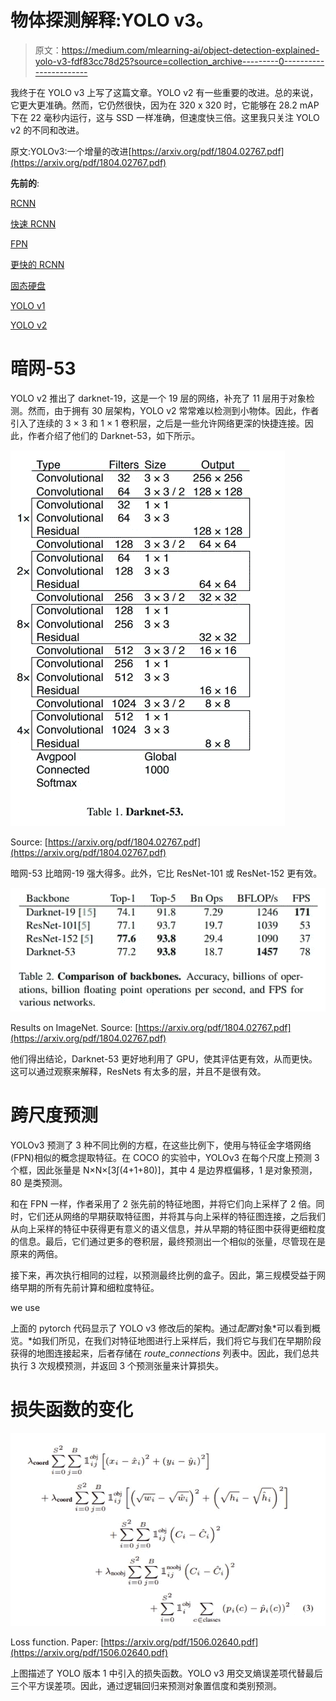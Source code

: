 # 物体探测解释:YOLO v3。

> 原文：<https://medium.com/mlearning-ai/object-detection-explained-yolo-v3-fdf83cc78d25?source=collection_archive---------0----------------------->

我终于在 YOLO v3 上写了这篇文章。YOLO v2 有一些重要的改进。总的来说，它更大更准确。然而，它仍然很快，因为在 320 x 320 时，它能够在 28.2 mAP 下在 22 毫秒内运行，这与 SSD 一样准确，但速度快三倍。这里我只关注 YOLO v2 的不同和改进。

原文:YOLOv3:一个增量的改进[https://arxiv.org/pdf/1804.02767.pdf](https://arxiv.org/pdf/1804.02767.pdf)

**先前的**:

[RCNN](https://towardsdatascience.com/object-detection-explained-r-cnn-a6c813937a76)

[快速 RCNN](/mlearning-ai/object-detection-explained-fast-r-cnn-bc11e607411f)

[FPN](/mlearning-ai/object-detection-explained-feature-pyramid-networks-cf2621c8f7cc)

[更快的 RCNN](/mlearning-ai/object-detection-explained-faster-r-cnn-23e7ab57991d)

[固态硬盘](/mlearning-ai/object-detection-explained-single-shot-multibox-detector-c45e6a7af40)

[YOLO v1](/mlearning-ai/object-detection-explained-yolo-v1-fb4bcd3d87a1)

[YOLO v2](/mlearning-ai/object-detection-explained-yolo-v2-3e3086789ffb)

# 暗网-53

YOLO v2 推出了 darknet-19，这是一个 19 层的网络，补充了 11 层用于对象检测。然而，由于拥有 30 层架构，YOLO v2 常常难以检测到小物体。因此，作者引入了连续的 3 × 3 和 1 × 1 卷积层，之后是一些允许网络更深的快捷连接。因此，作者介绍了他们的 Darknet-53，如下所示。

![](img/1432cafed37b401877e617851a587db5.png)

Source: [https://arxiv.org/pdf/1804.02767.pdf](https://arxiv.org/pdf/1804.02767.pdf)

暗网-53 比暗网-19 强大得多。此外，它比 ResNet-101 或 ResNet-152 更有效。

![](img/ae8ce06dddc2c391e9c4f1bc476aa228.png)

Results on ImageNet. Source: [https://arxiv.org/pdf/1804.02767.pdf](https://arxiv.org/pdf/1804.02767.pdf)

他们得出结论，Darknet-53 更好地利用了 GPU，使其评估更有效，从而更快。这可以通过观察来解释，ResNets 有太多的层，并且不是很有效。

# 跨尺度预测

YOLOv3 预测了 3 种不同比例的方框，在这些比例下，使用与特征金字塔网络(FPN)相似的概念提取特征。在 COCO 的实验中，YOLOv3 在每个尺度上预测 3 个框，因此张量是 N×N×[3∫(4+1+80)]，其中 4 是边界框偏移，1 是对象预测，80 是类预测。

和在 FPN 一样，作者采用了 2 张先前的特征地图，并将它们向上采样了 2 倍。同时，它们还从网络的早期获取特征图，并将其与向上采样的特征图连接，之后我们从向上采样的特征中获得更有意义的语义信息，并从早期的特征图中获得更细粒度的信息。最后，它们通过更多的卷积层，最终预测出一个相似的张量，尽管现在是原来的两倍。

接下来，再次执行相同的过程，以预测最终比例的盒子。因此，第三规模受益于网络早期的所有先前计算和细粒度特征。

we use

上面的 pytorch 代码显示了 YOLO v3 修改后的架构。通过*配置*对象*可以看到概览。*如我们所见，在我们对特征地图进行上采样后，我们将它与我们在早期阶段获得的地图连接起来，后者存储在 *route_connections* 列表中。因此，我们总共执行 3 次规模预测，并返回 3 个预测张量来计算损失。

# 损失函数的变化

![](img/5173d2777787d0877dc44926eab81681.png)

Loss function. Paper: [https://arxiv.org/pdf/1506.02640.pdf](https://arxiv.org/pdf/1506.02640.pdf)

上图描述了 YOLO 版本 1 中引入的损失函数。YOLO v3 用交叉熵误差项代替最后三个平方误差项。因此，通过逻辑回归来预测对象置信度和类别预测。

<script src=”

以上要点显示了 Pytorch 对 YOLO v3 使用的 loss 的实现。注意，我假设你已经知道 YOLO v1 和 YOLO v2 的细节。

# 类别预测

作者通过移除 softmax 来允许多类分类，因为它对于良好的性能是不必要的。所以他们简单地使用独立的逻辑分类器。在训练期间，作者利用众所周知的二元交叉熵损失进行分类预测。

该公式在更复杂的领域中是有效的，如开放图像数据集，其具有许多重叠的标签(即，女人和人)。多标记方法可以更好地模拟数据。

# 一些遗言

您可能注意到了，作者对 YOLO v2 做了最小的修改。然而，YOLO v3 仍然是强大的，准确的，比 YOLO v2 更好。此外，作者讨论了他们试图引入的一些方法，但这些方法对性能增益没有贡献。如果您有兴趣阅读它们，我鼓励您阅读原始文档，因为它提供了更详细的见解。然而，我希望我能让你熟悉 YOLO v3。

**Joseph Redmon 一直致力于 YOLO v1、v2 和 v3 的研究，由于伦理问题，他在 CV 研究中名列前茅。他在推特上说，他已经停止了他的计算机视觉研究，以避免这项技术被滥用。然而，对 YOLO 的研究并没有停止，我期待着引入 YOLO v4 和 YOLO v5。考虑到我在中型上的生产力，也许当我到达 YOLO v5 的时候，已经有 YOLO v6 了…**

谢谢你。